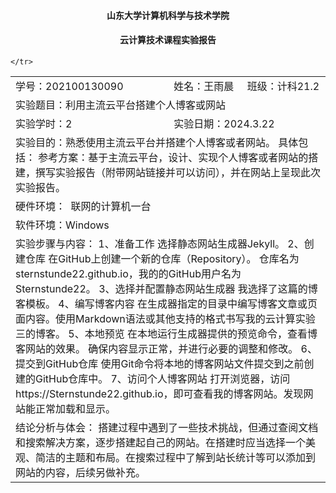 #### <center>山东大学计算机科学与技术学院</center>
#### <center>云计算技术课程实验报告</center>

<table>
    <tr>
        <td colspan="2">学号：202100130090</td> 
        <td>姓名：王雨晨</td> 
        <td>班级：计科21.2</td> 
   </tr>
    <tr>
        <td colspan="4">实验题目：利用主流云平台搭建个人博客或网站</td>    
    </tr>
    <tr>
        <td colspan="2">实验学时：2</td> 
        <td colspan="2">实验日期：2024.3.22</td>    
    </tr>
    <tr>
        <td colspan="4">
        实验目的：熟悉使用主流云平台并搭建个人博客或者网站。
        具体包括：
        参考方案：基于主流云平台，设计、实现个人博客或者网站的搭建，撰写实验报告（附带网站链接并可以访问），并在网站上呈现此次实验报告。</td>    
    </tr>
    <tr>
        <td colspan="4">硬件环境： 
联网的计算机一台 </td>    
    </tr>
    <tr>
        <td colspan="4"> 软件环境：Windows</td>    
    </tr>
    <tr>
        <td colspan="4"> 实验步骤与内容：
            1、准备工作
            选择静态网站生成器Jekyll。
            2、创建仓库
            在GitHub上创建一个新的仓库（Repository）。
            仓库名为sternstunde22.github.io，我的的GitHub用户名为Sternstunde22。
            3、选择并配置静态网站生成器
            我选择了这篇的博客模板。
            4、编写博客内容
            在生成器指定的目录中编写博客文章或页面内容。使用Markdown语法或其他支持的格式书写我的云计算实验三的博客。
            5、本地预览
            在本地运行生成器提供的预览命令，查看博客网站的效果。
            确保内容显示正常，并进行必要的调整和修改。
            6、提交到GitHub仓库
            使用Git命令将本地的博客网站文件提交到之前创建的GitHub仓库中。
            7、访问个人博客网站
            打开浏览器，访问https://Sternstunde22.github.io，即可查看我的博客网站。发现网站能正常加载和显示。</td>    
    </tr>
    <tr>
        <td colspan="4"> 结论分析与体会：
        搭建过程中遇到了一些技术挑战，但通过查阅文档和搜索解决方案，逐步搭建起自己的网站。在搭建时应当选择一个美观、简洁的主题和布局。在搜索过程中了解到站长统计等可以添加到网站的内容，后续另做补充。</td>    
        
    </tr>
</table>

